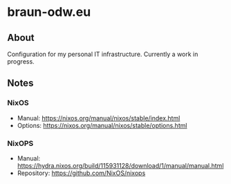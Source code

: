# braun-odw.eu

## About

Configuration for my personal IT infrastructure. Currently a work in progress.

## Notes

### NixOS

- Manual: https://nixos.org/manual/nixos/stable/index.html
- Options: https://nixos.org/manual/nixos/stable/options.html

### NixOPS

- Manual: https://hydra.nixos.org/build/115931128/download/1/manual/manual.html
- Repository: https://github.com/NixOS/nixops

